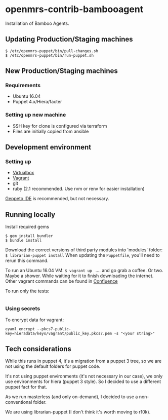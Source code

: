 openmrs-contrib-bambooagent
===========================
Installation of Bamboo Agents.


## Updating Production/Staging machines
```
$ /etc/openmrs-puppet/bin/pull-changes.sh
$ /etc/openmrs-puppet/bin/run-puppet.sh
```

## New Production/Staging machines

### Requirements
  - Ubuntu 16.04
  - Puppet 4.x/Hiera/facter

### Setting up new machine

 - SSH key for clone is configured via terraform
 - Files are initially copied from ansible  


## Development environment

### Setting up
  - [Virtualbox](https://www.virtualbox.org/)
  - [Vagrant](https://www.vagrantup.com/)
  - git
  - ruby (2.1 recommended. Use rvm or renv for easier installation)


[Geppeto IDE](https://puppetlabs.github.io/geppetto/index.html) is recommended, but not necessary.

## Running locally

Install required gems
```
$ gem install bundler
$ bundle install
```

Download the correct versions of third party modules into 'modules' folder:
```$ librarian-puppet install```
When updating the `Puppetfile`, you'll need to rerun this command.


To run an Ubuntu 16.04 VM:
```$ vagrant up ```
.... and go grab a coffee. Or two. Maybe a shower. While waiting for it to finish downloading the internet.
Other vagrant commands can be found in [Confluence](https://wiki.openmrs.org/x/CIC3Ag)


To run only the tests:

```vagrant provision --provision-with serverspec
```

### Using secrets

To encrypt data for vagrant:

```
eyaml encrypt --pkcs7-public-key=hieradata/keys/vagrant/public_key.pkcs7.pem -s "<your string>"
```

## Tech considerations

While this runs in puppet 4, it's a migration from a puppet 3 tree, so we are not using the default folders for puppet code.  

It's not using puppet environments (it's not necessary in our case), we only use environments for hiera (puppet 3 style). So I decided to use a different puppet fact for that.

As we run masterless (and only on-demand), I decided to use a non-conventional folder.

We are using librarian-puppet (I don't think it's worth moving to r10k).  
